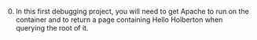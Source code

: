 0. In this first debugging project, you will need to get Apache to run on the container and to return a page containing Hello Holberton when querying the root of it.
